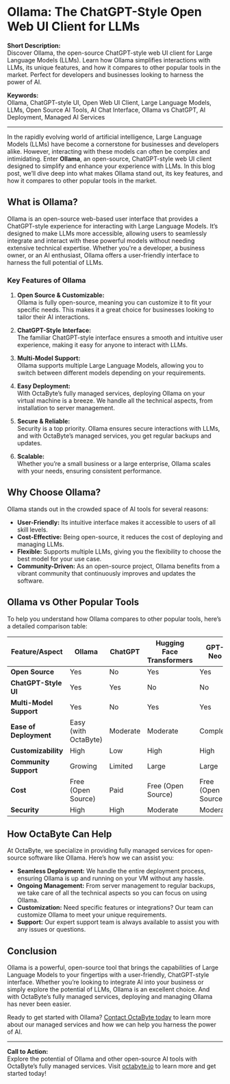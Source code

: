 # Ollama: The ChatGPT-Style Open Web UI Client for LLMs

**Short Description:**  
Discover Ollama, the open-source ChatGPT-style web UI client for Large Language Models (LLMs). Learn how Ollama simplifies interactions with LLMs, its unique features, and how it compares to other popular tools in the market. Perfect for developers and businesses looking to harness the power of AI.

**Keywords:**  
Ollama, ChatGPT-style UI, Open Web UI Client, Large Language Models, LLMs, Open Source AI Tools, AI Chat Interface, Ollama vs ChatGPT, AI Deployment, Managed AI Services

---

In the rapidly evolving world of artificial intelligence, Large Language Models (LLMs) have become a cornerstone for businesses and developers alike. However, interacting with these models can often be complex and intimidating. Enter **Ollama**, an open-source, ChatGPT-style web UI client designed to simplify and enhance your experience with LLMs. In this blog post, we’ll dive deep into what makes Ollama stand out, its key features, and how it compares to other popular tools in the market.

## What is Ollama?

Ollama is an open-source web-based user interface that provides a ChatGPT-style experience for interacting with Large Language Models. It’s designed to make LLMs more accessible, allowing users to seamlessly integrate and interact with these powerful models without needing extensive technical expertise. Whether you're a developer, a business owner, or an AI enthusiast, Ollama offers a user-friendly interface to harness the full potential of LLMs.

### Key Features of Ollama

1. **Open Source & Customizable:**  
   Ollama is fully open-source, meaning you can customize it to fit your specific needs. This makes it a great choice for businesses looking to tailor their AI interactions.

2. **ChatGPT-Style Interface:**  
   The familiar ChatGPT-style interface ensures a smooth and intuitive user experience, making it easy for anyone to interact with LLMs.

3. **Multi-Model Support:**  
   Ollama supports multiple Large Language Models, allowing you to switch between different models depending on your requirements.

4. **Easy Deployment:**  
   With OctaByte’s fully managed services, deploying Ollama on your virtual machine is a breeze. We handle all the technical aspects, from installation to server management.

5. **Secure & Reliable:**  
   Security is a top priority. Ollama ensures secure interactions with LLMs, and with OctaByte’s managed services, you get regular backups and updates.

6. **Scalable:**  
   Whether you’re a small business or a large enterprise, Ollama scales with your needs, ensuring consistent performance.

## Why Choose Ollama?

Ollama stands out in the crowded space of AI tools for several reasons:

- **User-Friendly:** Its intuitive interface makes it accessible to users of all skill levels.
- **Cost-Effective:** Being open-source, it reduces the cost of deploying and managing LLMs.
- **Flexible:** Supports multiple LLMs, giving you the flexibility to choose the best model for your use case.
- **Community-Driven:** As an open-source project, Ollama benefits from a vibrant community that continuously improves and updates the software.

## Ollama vs Other Popular Tools

To help you understand how Ollama compares to other popular tools, here’s a detailed comparison table:

| Feature/Aspect          | Ollama                          | ChatGPT                        | Hugging Face Transformers      | GPT-Neo                        |
|-------------------------|---------------------------------|--------------------------------|--------------------------------|--------------------------------|
| **Open Source**         | Yes                             | No                             | Yes                            | Yes                            |
| **ChatGPT-Style UI**    | Yes                             | Yes                            | No                             | No                             |
| **Multi-Model Support** | Yes                             | No                             | Yes                            | Yes                            |
| **Ease of Deployment**  | Easy (with OctaByte)            | Moderate                       | Moderate                       | Complex                        |
| **Customizability**     | High                            | Low                            | High                           | High                           |
| **Community Support**   | Growing                         | Limited                        | Large                          | Large                          |
| **Cost**                | Free (Open Source)              | Paid                           | Free (Open Source)             | Free (Open Source)             |
| **Security**            | High                            | High                           | Moderate                       | Moderate                       |

## How OctaByte Can Help

At OctaByte, we specialize in providing fully managed services for open-source software like Ollama. Here’s how we can assist you:

- **Seamless Deployment:** We handle the entire deployment process, ensuring Ollama is up and running on your VM without any hassle.
- **Ongoing Management:** From server management to regular backups, we take care of all the technical aspects so you can focus on using Ollama.
- **Customization:** Need specific features or integrations? Our team can customize Ollama to meet your unique requirements.
- **Support:** Our expert support team is always available to assist you with any issues or questions.

## Conclusion

Ollama is a powerful, open-source tool that brings the capabilities of Large Language Models to your fingertips with a user-friendly, ChatGPT-style interface. Whether you’re looking to integrate AI into your business or simply explore the potential of LLMs, Ollama is an excellent choice. And with OctaByte’s fully managed services, deploying and managing Ollama has never been easier.

Ready to get started with Ollama? [Contact OctaByte today](https://octabyte.io) to learn more about our managed services and how we can help you harness the power of AI.

---

**Call to Action:**  
Explore the potential of Ollama and other open-source AI tools with OctaByte’s fully managed services. Visit [octabyte.io](https://octabyte.io) to learn more and get started today!